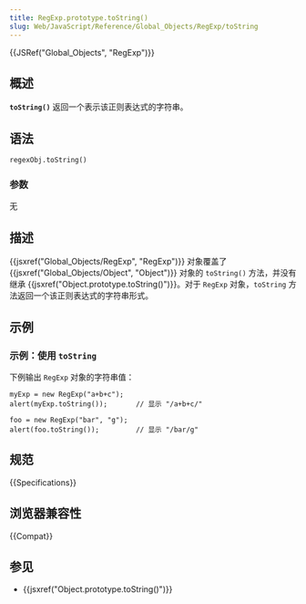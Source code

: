 ```yaml
---
title: RegExp.prototype.toString()
slug: Web/JavaScript/Reference/Global_Objects/RegExp/toString
---
```


{{JSRef("Global_Objects", "RegExp")}}

## 概述

**`toString()`** 返回一个表示该正则表达式的字符串。

## 语法

```plain
regexObj.toString()
```

### 参数

无

## 描述

{{jsxref("Global_Objects/RegExp", "RegExp")}} 对象覆盖了 {{jsxref("Global_Objects/Object", "Object")}} 对象的 `toString()` 方法，并没有继承 {{jsxref("Object.prototype.toString()")}}。对于 `RegExp` 对象，`toString` 方法返回一个该正则表达式的字符串形式。

## 示例

### 示例：使用 `toString`

下例输出 `RegExp` 对象的字符串值：

```plain
myExp = new RegExp("a+b+c");
alert(myExp.toString());       // 显示 "/a+b+c/"

foo = new RegExp("bar", "g");
alert(foo.toString());         // 显示 "/bar/g"
```

## 规范

{{Specifications}}

## 浏览器兼容性

{{Compat}}

## 参见

- {{jsxref("Object.prototype.toString()")}}

